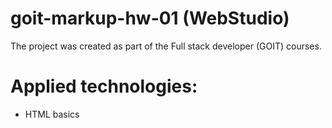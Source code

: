 # goit-markup-hw-01 (WebStudio)

The project was created as part of the Full stack developer (GOIT) courses.
# Applied technologies:

* HTML basics
